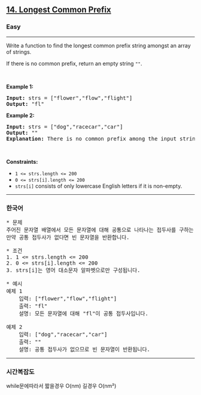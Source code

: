 <h2><a href="https://leetcode.com/problems/longest-common-prefix">14. Longest Common Prefix</a></h2><h3>Easy</h3><hr><p>Write a function to find the longest common prefix string amongst an array of strings.</p>

<p>If there is no common prefix, return an empty string <code>&quot;&quot;</code>.</p>

<p>&nbsp;</p>
<p><strong class="example">Example 1:</strong></p>

<pre>
<strong>Input:</strong> strs = [&quot;flower&quot;,&quot;flow&quot;,&quot;flight&quot;]
<strong>Output:</strong> &quot;fl&quot;
</pre>

<p><strong class="example">Example 2:</strong></p>

<pre>
<strong>Input:</strong> strs = [&quot;dog&quot;,&quot;racecar&quot;,&quot;car&quot;]
<strong>Output:</strong> &quot;&quot;
<strong>Explanation:</strong> There is no common prefix among the input strings.
</pre>

<p>&nbsp;</p>
<p><strong>Constraints:</strong></p>

<ul>
	<li><code>1 &lt;= strs.length &lt;= 200</code></li>
	<li><code>0 &lt;= strs[i].length &lt;= 200</code></li>
	<li><code>strs[i]</code> consists of only lowercase English letters if it is non-empty.</li>
</ul>

---
<h3>한국어</h3>

<pre>
* 문제
주어진 문자열 배열에서 모든 문자열에 대해 공통으로 나타나는 접두사를 구하는 문제입니다.
만약 공통 접두사가 없다면 빈 문자열을 반환합니다.

* 조건
1. 1 <= strs.length <= 200
2. 0 <= strs[i].length <= 200
3. strs[i]는 영어 대소문자 알파벳으로만 구성됩니다.

* 예시
예제 1
	입력: ["flower","flow","flight"]
	출력: "fl"
	설명: 모든 문자열에 대해 "fl"이 공통 접두사입니다.

예제 2
	입력: ["dog","racecar","car"]
	출력: ""
	설명: 공통 접두사가 없으므로 빈 문자열이 반환됩니다.
</pre>

---
<h3>시간복잡도</h3>
while문에따라서 짧을경우 O(nm) 길경우 O(nm²)

